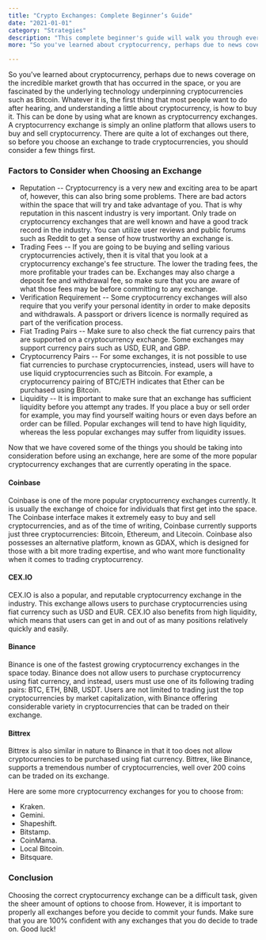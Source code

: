 ```yaml
---
title: "Crypto Exchanges: Complete Beginner’s Guide"
date: "2021-01-01"
category: "Strategies"
description: "This complete beginner's guide will walk you through everything you need to know about crypto exchanges."
more: "So you've learned about cryptocurrency, perhaps due to news coverage on the incredible market growth that has occurred in the space, or you are fascinated by the underlying technology underpinning cryptocurrencies such as Bitcoin."

---
```


So you've learned about cryptocurrency, perhaps due to news coverage on the incredible market growth that has occurred in the space, or you are fascinated by the underlying technology underpinning cryptocurrencies such as Bitcoin. Whatever it is, the first thing that most people want to do after hearing, and understanding a little about cryptocurrency, is how to buy it. This can be done by using what are known as cryptocurrency exchanges. A cryptocurrency exchange is simply an online platform that allows users to buy and sell cryptocurrency. There are quite a lot of exchanges out there, so before you choose an exchange to trade cryptocurrencies, you should consider a few things first.

### Factors to Consider when Choosing an Exchange

* Reputation -- Cryptocurrency is a very new and exciting area to be apart of, however, this can also bring some problems. There are bad actors within the space that will try and take advantage of you. That is why reputation in this nascent industry is very important. Only trade on cryptocurrency exchanges that are well known and have a good track record in the industry. You can utilize user reviews and public forums such as Reddit to get a sense of how trustworthy an exchange is.
* Trading Fees -- If you are going to be buying and selling various cryptocurrencies actively, then it is vital that you look at a cryptocurrency exchange's fee structure. The lower the trading fees, the more profitable your trades can be. Exchanges may also charge a deposit fee and withdrawal fee, so make sure that you are aware of what those fees may be before committing to any exchange.
* Verification Requirement -- Some cryptocurrency exchanges will also require that you verify your personal identity in order to make deposits and withdrawals. A passport or drivers licence is normally required as part of the verification process.
* Fiat Trading Pairs -- Make sure to also check the fiat currency pairs that are supported on a cryptocurrency exchange. Some exchanges may support currency pairs such as USD, EUR, and GBP.
* Cryptocurrency Pairs -- For some exchanges, it is not possible to use fiat currencies to purchase cryptocurrencies, instead, users will have to use liquid cryptocurrencies such as Bitcoin. For example, a cryptocurrency pairing of BTC/ETH indicates that Ether can be purchased using Bitcoin.
* Liquidity -- It is important to make sure that an exchange has sufficient liquidity before you attempt any trades. If you place a buy or sell order for example, you may find yourself waiting hours or even days before an order can be filled. Popular exchanges will tend to have high liquidity, whereas the less popular exchanges may suffer from liquidity issues.

Now that we have covered some of the things you should be taking into consideration before using an exchange, here are some of the more popular cryptocurrency exchanges that are currently operating in the space.

#### Coinbase

Coinbase is one of the more popular cryptocurrency exchanges currently. It is usually the exchange of choice for individuals that first get into the space. The Coinbase interface makes it extremely easy to buy and sell cryptocurrencies, and as of the time of writing, Coinbase currently supports just three cryptocurrencies: Bitcoin, Ethereum, and Litecoin. Coinbase also possesses an alternative platform, known as GDAX, which is designed for those with a bit more trading expertise, and who want more functionality when it comes to trading cryptocurrency.

#### CEX.IO

CEX.IO is also a popular, and reputable cryptocurrency exchange in the industry. This exchange allows users to purchase cryptocurrencies using fiat currency such as USD and EUR. CEX.IO also benefits from high liquidity, which means that users can get in and out of as many positions relatively quickly and easily.

#### Binance

Binance is one of the fastest growing cryptocurrency exchanges in the space today. Binance does not allow users to purchase cryptocurrency using fiat currency, and instead, users must use one of its following trading pairs: BTC, ETH, BNB, USDT. Users are not limited to trading just the top cryptocurrencies by market capitalization, with Binance offering considerable variety in cryptocurrencies that can be traded on their exchange.

#### Bittrex

Bittrex is also similar in nature to Binance in that it too does not allow cryptocurrencies to be purchased using fiat currency. Bittrex, like Binance, supports a tremendous number of cryptocurrencies, well over 200 coins can be traded on its exchange.

Here are some more cryptocurrency exchanges for you to choose from:

* Kraken.
* Gemini.
* Shapeshift.
* Bitstamp.
* CoinMama.
* Local Bitcoin.
* Bitsquare.

### Conclusion

Choosing the correct cryptocurrency exchange can be a difficult task, given the sheer amount of options to choose from. However, it is important to properly all exchanges before you decide to commit your funds. Make sure that you are 100% confident with any exchanges that you do decide to trade on. Good luck!